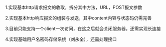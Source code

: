1.实现基本http请求报文的收取，拆分其中方法，URL，POST报文参数

2.实现基本http响应报文的组装与发送，其中content内容与状态码仍需完善

3.目前只能支持一个client一次访问，在这之后就会关闭服务器，还需实现长连接

4.实现基础用户名密码存储系统（刘永全），还需处理接口